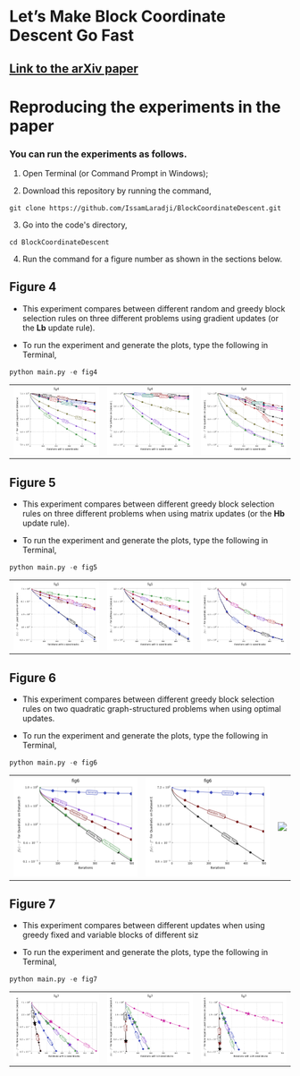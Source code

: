 # Let’s Make Block Coordinate Descent Go Fast

## [Link to the arXiv paper](https://arxiv.org/pdf/1712.08859.pdf)


Reproducing the experiments in the paper
========================================

### You can run the experiments as follows.

1. Open Terminal (or Command Prompt in Windows);

2. Download this repository by running the command,
```
git clone https://github.com/IssamLaradji/BlockCoordinateDescent.git
```

3. Go into the code's directory,
```
cd BlockCoordinateDescent
```

4. Run the command for a figure number as shown in the sections below.


Figure 4
--------
* This experiment compares between different random and greedy block selection rules on three different problems using gradient updates (or the **Lb** update rule).

* To run the experiment and generate the plots, type the following in Terminal,

```python
python main.py -e fig4
```



|         |            |   |
| ------------- |:-------------:| -----:|
| ![](results/Figures/png_subplots/fig4/0_0.png)     | ![](results/Figures/png_subplots/fig4/1_0.png) | ![](results/Figures/png_subplots/fig4/2_0.png) |

Figure 5
--------
* This experiment compares between different greedy block selection rules on three different problems when using matrix updates (or the **Hb** update rule).

* To run the experiment and generate the plots, type the following in Terminal,


```python
python main.py -e fig5
```



|         |            |   |
| ------------- |:-------------:| -----:|
| ![](results/Figures/png_subplots/fig5/0_0.png)     | ![](results/Figures/png_subplots/fig5/1_0.png) | ![](results/Figures/png_subplots/fig5/2_0.png) |

Figure 6
--------
* This experiment compares between different greedy block selection rules on two quadratic graph-structured problems when using optimal updates.

* To run the experiment and generate the plots, type the following in Terminal,
```python
python main.py -e fig6
```



|         |            |   |
| ------------- |:-------------:| -----:|
| ![](results/Figures/png_subplots/fig6/0_0.png)     | ![](results/Figures/png_subplots/fig6/1_0.png) | ![](results/Figures/png_subplots/fig6/2_0.png) |

Figure 7
--------
* This experiment compares between different updates when using greedy fixed and variable blocks of different siz

* To run the experiment and generate the plots, type the following in Terminal,

```python
python main.py -e fig7
```


|         |            |   |
| ------------- |:-------------:| -----:|
| ![](results/Figures/png_subplots/fig7/0_0.png)     | ![](results/Figures/png_subplots/fig7/0_1.png) | ![](results/Figures/png_subplots/fig7/0_2.png) |
